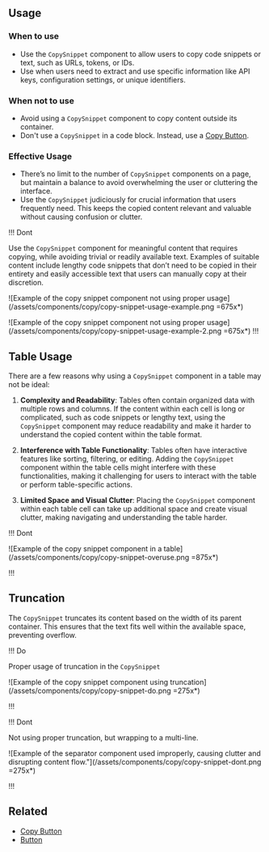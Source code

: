 ## Usage

### When to use

- Use the `CopySnippet` component to allow users to copy code snippets or text, such as URLs, tokens, or IDs.
- Use when users need to extract and use specific information like API keys, configuration settings, or unique identifiers.

### When not to use

- Avoid using a `CopySnippet` component to copy content outside its container.
- Don't use a `CopySnippet` in a code block. Instead, use a [Copy Button](/components/copy/button).

### Effective Usage

- There’s no limit to the number of `CopySnippet` components on a page, but maintain a balance to avoid overwhelming the user or cluttering the interface.
- Use the `CopySnippet` judiciously for crucial information that users frequently need. This keeps the copied content relevant and valuable without causing confusion or clutter.

!!! Dont

Use the `CopySnippet` component for meaningful content that requires copying, while avoiding trivial or readily available text. Examples of suitable content include lengthy code snippets that don’t need to be copied in their entirety and easily accessible text that users can manually copy at their discretion.

![Example of the copy snippet component not using proper usage] (/assets/components/copy/copy-snippet-usage-example.png =675x*)

![Example of the copy snippet component not using proper usage] (/assets/components/copy/copy-snippet-usage-example-2.png =675x*)
!!!

## Table Usage
There are a few reasons why using a `CopySnippet` component in a table may not be ideal:

1. **Complexity and Readability**: Tables often contain organized data with multiple rows and columns. If the content within each cell is long or complicated, such as code snippets or lengthy text, using the `CopySnippet` component may reduce readability and make it harder to understand the copied content within the table format.

2. **Interference with Table Functionality**: Tables often have interactive features like sorting, filtering, or editing. Adding the `CopySnippet` component within the table cells might interfere with these functionalities, making it challenging for users to interact with the table or perform table-specific actions.

3. **Limited Space and Visual Clutter**: Placing the `CopySnippet` component within each table cell can take up additional space and create visual clutter, making navigating and understanding the table harder.


!!! Dont


![Example of the copy snippet component in a table] (/assets/components/copy/copy-snippet-overuse.png =875x*)

!!!

## Truncation

The `CopySnippet` truncates its content based on the width of its parent container. This ensures that the text fits well within the available space, preventing overflow. 

!!! Do

Proper usage of truncation in the `CopySnippet`

![Example of the copy snippet component using truncation] (/assets/components/copy/copy-snippet-do.png =275x*)

!!!

!!! Dont

Not using proper truncation, but wrapping to a multi-line. 

![Example of the separator component used improperly, causing clutter and disrupting content flow."](/assets/components/copy/copy-snippet-dont.png =275x*)

!!!

## Related

- [Copy Button](/components/copy/button)
- [Button](/components/button)